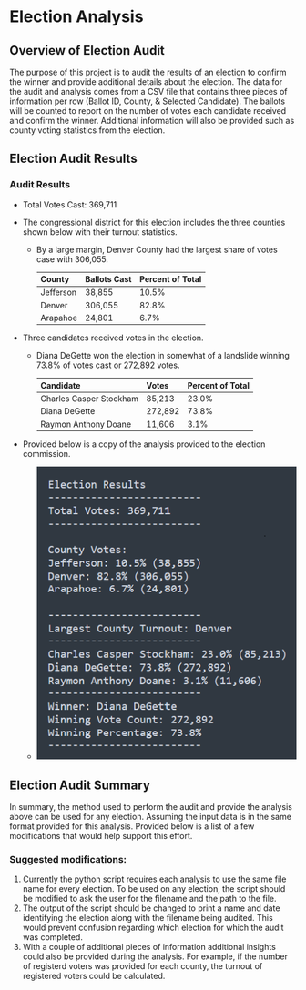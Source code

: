 # Election Analysis

## Overview of Election Audit
The purpose of this project is to audit the results of an election to confirm the winner and provide additional details about the election. The data for the audit and analysis comes from a CSV file that contains three pieces of information per row (Ballot ID, County, & Selected Candidate). The ballots will be counted to report on the number of votes each candidate received and confirm the winner. Additional information will also be provided such as county voting statistics from the election.

## Election Audit Results

### Audit Results

* Total Votes Cast: 369,711

* The congressional district for this election includes the three counties shown below with their turnout statistics. 
  * By a large margin, Denver County had the largest share of votes case with 306,055.

	| County    | Ballots Cast | Percent of Total |
	| --------- | ------------ | ---------------- |
	| Jefferson | 38,855       | 10.5%            |
	| Denver    | 306,055      | 82.8%            |
	| Arapahoe  | 24,801       | 6.7%             |

* Three candidates received votes in the election.
  * Diana DeGette won the election in somewhat of a landslide winning 73.8% of votes cast or 272,892 votes.

	| Candidate               | Votes        | Percent of Total |
	| ----------------------- | ------------ | ---------------- |
	| Charles Casper Stockham | 85,213       | 23.0%            |
	| Diana DeGette           | 272,892      | 73.8%            |
	| Raymon Anthony Doane    | 11,606       | 3.1%             |

* Provided below is a copy of the analysis provided to the election commission.
  * ![Election Audit Results](/Resources/Election_Analysis.png)


## Election Audit Summary

In summary, the method used to perform the audit and provide the analysis above can be used for any election. Assuming the input data is in the same format provided for this analysis. Provided below is a list of a few modifications that would help support this effort.

### Suggested modifications:
1. Currently the python script requires each analysis to use the same file name for every election. To be used on any election, the script should be modified to ask the user for the filename and the path to the file.
2. The output of the script should be changed to print a name and date identifying the election along with the filename being audited. This would prevent confusion regarding which election for which the audit was completed.
3. With a couple of additional pieces of information additional insights could also be provided during the analysis. For example, if the number of registerd voters was provided for each county, the turnout of registered voters could be calculated.







